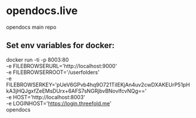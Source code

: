 # opendocs.live
opendocs main repo


## Set env variables for docker:
docker run -ti -p 8003:80 \
-e FILEBROWSERURL='http://localhost:9000' \
-e FILEBROWSERROOT='/userfolders' \
-e FILEBROWSERKEY='pUeV6GPvb4hq9O721TiIEKjAn4uv2cwDXAKEUrP51pHkA3jHQJgxfZeEMsDUrx+6AFS7sNGRjbvBNovlfcvNQg==' \
-e HOST='http://localhost:8003' \
-e LOGINHOST='https://login.threefold.me' \
opendocs
